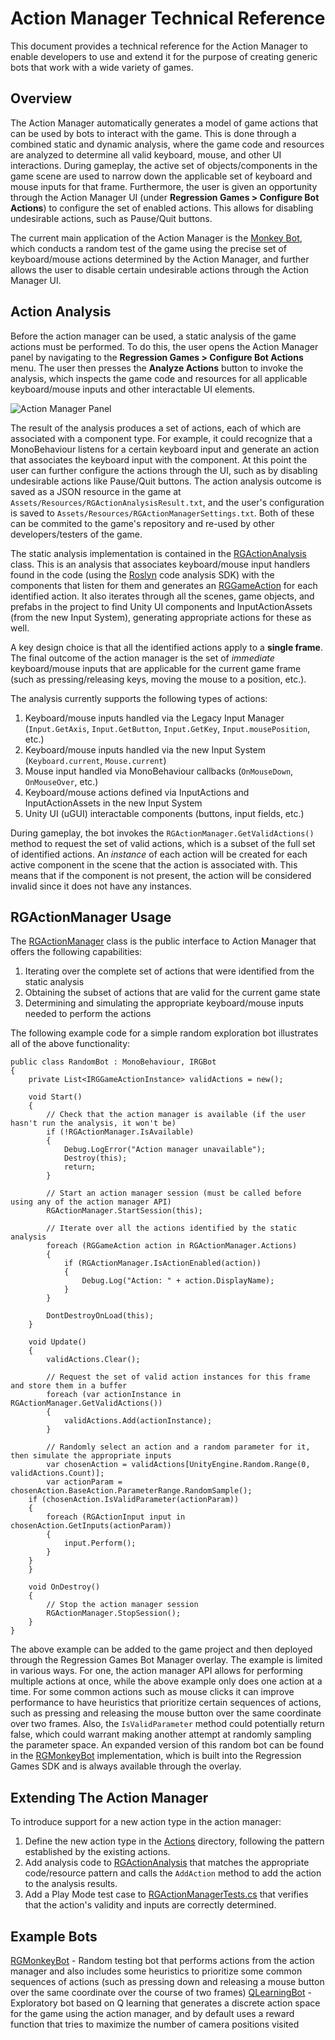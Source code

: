 ﻿# Action Manager Technical Reference

This document provides a technical reference for the Action Manager to enable developers to use and extend it for the purpose of creating generic bots that work with a wide variety of games.

## Overview

The Action Manager automatically generates a model of game actions that can be used by bots to interact with the game. This is done through a combined static and dynamic analysis, where the game code and resources are analyzed to determine all valid keyboard, mouse, and other UI interactions. During gameplay, the active set of objects/components in the game scene are used to narrow down the applicable set of keyboard and mouse inputs for that frame. Furthermore, the user is given an opportunity through the Action Manager UI (under **Regression Games > Configure Bot Actions**) to configure the set of enabled actions. This allows for disabling undesirable actions, such as Pause/Quit buttons.

The current main application of the Action Manager is the [Monkey Bot](https://docs.regression.gg/generic-bots/monkey-bot), which conducts a random test of the game using the precise set of keyboard/mouse actions determined by the Action Manager, and further allows the user to disable certain undesirable actions through the Action Manager UI.

## Action Analysis

Before the action manager can be used, a static analysis of the game actions must be performed. To do this, the user opens the Action Manager panel by navigating to the **Regression Games > Configure Bot Actions** menu. The user then presses the **Analyze Actions** button to invoke the analysis, which inspects the game code and resources for all applicable keyboard/mouse inputs and other interactable UI elements.

![Action Manager Panel](https://github.com/Regression-Games/RegressionDocs/blob/9bba4d4faa06e47c529506c68da3a3b60d33d8d2/docs/generic-bots/img/action-manager-panel-final.png)

The result of the analysis produces a set of actions, each of which are associated with a component type. For example, it could recognize that a MonoBehaviour listens for a certain keyboard input and generate an action that associates the keyboard input with the component. At this point the user can further configure the actions through the UI, such as by disabling undesirable actions like Pause/Quit buttons. The action analysis outcome is saved as a JSON resource in the game at `Assets/Resources/RGActionAnalysisResult.txt`, and the user's configuration is saved to `Assets/Resources/RGActionManagerSettings.txt`. Both of these can be commited to the game's repository and re-used by other developers/testers of the game.

The static analysis implementation is contained in the [RGActionAnalysis](../../../Editor/Scripts/ActionManager/RGActionAnalysis.cs) class. This is an analysis that associates keyboard/mouse input handlers found in the code (using the [Roslyn](https://learn.microsoft.com/en-us/dotnet/csharp/roslyn-sdk/) code analysis SDK) with the components that listen for them and generates an [RGGameAction](RGGameAction.cs) for each identified action. It also iterates through all the scenes, game objects, and prefabs in the project to find Unity UI components and InputActionAssets (from the new Input System), generating appropriate actions for these as well.

A key design choice is that all the identified actions apply to a **single frame**. The final outcome of the action manager is the set of _immediate_ keyboard/mouse inputs that are applicable for the current game frame (such as pressing/releasing keys, moving the mouse to a position, etc.).

The analysis currently supports the following types of actions:
1. Keyboard/mouse inputs handled via the Legacy Input Manager (`Input.GetAxis`, `Input.GetButton`, `Input.GetKey`, `Input.mousePosition`, etc.)
2. Keyboard/mouse inputs handled via the new Input System (`Keyboard.current`, `Mouse.current`)
3. Mouse input handled via MonoBehaviour callbacks (`OnMouseDown`, `OnMouseOver`, etc.)
4. Keyboard/mouse actions defined via InputActions and InputActionAssets in the new Input System
5. Unity UI (uGUI) interactable components (buttons, input fields, etc.)

During gameplay, the bot invokes the `RGActionManager.GetValidActions()` method to request the set of valid actions, which is a subset of the full set of identified actions. An _instance_ of each action will be created for each active component in the scene that the action is associated with. This means that if the component is not present, the action will be considered invalid since it does not have any instances.

## RGActionManager Usage

The [RGActionManager](RGActionManager.cs) class is the public interface to Action Manager that offers the following capabilities:
1. Iterating over the complete set of actions that were identified from the static analysis
2. Obtaining the subset of actions that are valid for the current game state
3. Determining and simulating the appropriate keyboard/mouse inputs needed to perform the actions

The following example code for a simple random exploration bot illustrates all of the above functionality:
```
public class RandomBot : MonoBehaviour, IRGBot
{
    private List<IRGGameActionInstance> validActions = new();
    
    void Start()
    {
        // Check that the action manager is available (if the user hasn't run the analysis, it won't be)
        if (!RGActionManager.IsAvailable)
        {
            Debug.LogError("Action manager unavailable");
            Destroy(this);
            return;
        }
        
        // Start an action manager session (must be called before using any of the action manager API)
        RGActionManager.StartSession(this);
        
        // Iterate over all the actions identified by the static analysis
        foreach (RGGameAction action in RGActionManager.Actions)
        {
            if (RGActionManager.IsActionEnabled(action))
            {
                Debug.Log("Action: " + action.DisplayName);
            }
        }
        
        DontDestroyOnLoad(this);
    }

    void Update()
    {
        validActions.Clear();
        
        // Request the set of valid action instances for this frame and store them in a buffer
        foreach (var actionInstance in RGActionManager.GetValidActions())
        {
            validActions.Add(actionInstance);
        }

        // Randomly select an action and a random parameter for it, then simulate the appropriate inputs
        var chosenAction = validActions[UnityEngine.Random.Range(0, validActions.Count)]; 
        var actionParam = chosenAction.BaseAction.ParameterRange.RandomSample();
	if (chosenAction.IsValidParameter(actionParam))
	{
		foreach (RGActionInput input in chosenAction.GetInputs(actionParam))
		{
			input.Perform();
		}
	}
    }

    void OnDestroy()
    {
        // Stop the action manager session
        RGActionManager.StopSession();
    }
}
```

The above example can be added to the game project and then deployed through the Regression Games Bot Manager overlay. The example is limited in various ways. For one, the action manager API allows for performing multiple actions at once, while the above example only does one action at a time. For some common actions such as mouse clicks it can improve performance to have heuristics that prioritize certain sequences of actions, such as pressing and releasing the mouse button over the same coordinate over two frames. Also, the `IsValidParameter` method could potentially return false, which could warrant making another attempt at randomly sampling the parameter space. An expanded version of this random bot can be found in the [RGMonkeyBot](../GenericBots/RGMonkeyBot.cs) implementation, which is built into the Regression Games SDK and is always available through the overlay.

## Extending The Action Manager

To introduce support for a new action type in the action manager:
1. Define the new action type in the [Actions](Actions) directory, following the pattern established by the existing actions.
2. Add analysis code to [RGActionAnalysis](../../../Editor/Scripts/ActionManager/RGActionAnalysis.cs) that matches the appropriate code/resource pattern and calls the `AddAction` method to add the action to the analysis results.
3. Add a Play Mode test case to [RGActionManagerTests.cs](../../../../RGUnityBots/Assets/Tests/Runtime/RGActionManagerTests.cs) that verifies that the action's validity and inputs are correctly determined.

## Example Bots

[RGMonkeyBot](../GenericBots/RGMonkeyBot.cs) - Random testing bot that performs actions from the action manager and also includes some heuristics to prioritize some common sequences of actions (such as pressing down and releasing a mouse button over the same coordinate over the course of two frames)
[QLearningBot](../GenericBots/Experimental/QLearningBot.cs) - Exploratory bot based on Q learning that generates a discrete action space for the game using the action manager, and by default uses a reward function that tries to maximize the number of camera positions visited
